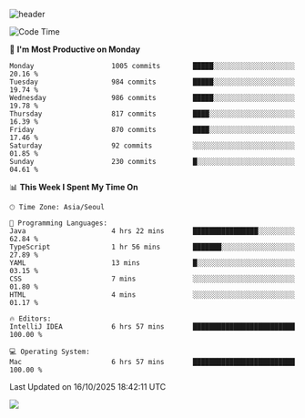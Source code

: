 ![header](https://capsule-render.vercel.app/api?type=Egg&color=timeAuto&height=300&section=header&text=PoPo&fontSize=90&animation=fadeIn)

  <!--START_SECTION:waka-->
![Code Time](http://img.shields.io/badge/Code%20Time-3%2C025%20hrs%201%20min-blue)

📅 **I'm Most Productive on Monday** 

```text
Monday                   1005 commits        █████░░░░░░░░░░░░░░░░░░░░   20.16 % 
Tuesday                  984 commits         █████░░░░░░░░░░░░░░░░░░░░   19.74 % 
Wednesday                986 commits         █████░░░░░░░░░░░░░░░░░░░░   19.78 % 
Thursday                 817 commits         ████░░░░░░░░░░░░░░░░░░░░░   16.39 % 
Friday                   870 commits         ████░░░░░░░░░░░░░░░░░░░░░   17.46 % 
Saturday                 92 commits          ░░░░░░░░░░░░░░░░░░░░░░░░░   01.85 % 
Sunday                   230 commits         █░░░░░░░░░░░░░░░░░░░░░░░░   04.61 % 
```


📊 **This Week I Spent My Time On** 

```text
🕑︎ Time Zone: Asia/Seoul

💬 Programming Languages: 
Java                     4 hrs 22 mins       ████████████████░░░░░░░░░   62.84 % 
TypeScript               1 hr 56 mins        ███████░░░░░░░░░░░░░░░░░░   27.89 % 
YAML                     13 mins             █░░░░░░░░░░░░░░░░░░░░░░░░   03.15 % 
CSS                      7 mins              ░░░░░░░░░░░░░░░░░░░░░░░░░   01.80 % 
HTML                     4 mins              ░░░░░░░░░░░░░░░░░░░░░░░░░   01.17 % 

🔥 Editors: 
IntelliJ IDEA            6 hrs 57 mins       █████████████████████████   100.00 % 

💻 Operating System: 
Mac                      6 hrs 57 mins       █████████████████████████   100.00 % 
```


 Last Updated on 16/10/2025 18:42:11 UTC
<!--END_SECTION:waka-->



<img src="https://capsule-render.vercel.app/api?type=Egg&color=timeAuto&height=300&section=footer&text=PoPo&fontSize=90&animation=fadeIn&reversal=true" />
